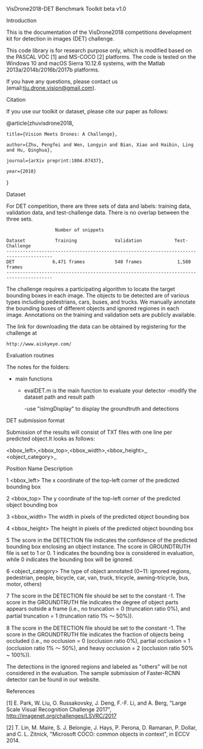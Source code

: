 VisDrone2018-DET Benchmark Toolkit beta v1.0


Introduction


This is the documentation of the VisDrone2018 competitions development kit for detection in images (DET) challenge.

This code library is for research purpose only, which is modified based on the PASCAL VOC [1] and MS-COCO [2] platforms. 
The code is tested on the Windows 10 and macOS Sierra 10.12.6 systems, with the Matlab 2013a/2014b/2016b/2017b platforms.

If you have any questions, please contact us (email:tju.drone.vision@gmail.com).


Citation


If you use our toolkit or dataset, please cite our paper as follows:

@article{zhuvisdrone2018,

    title={Vision Meets Drones: A Challenge},

    author={Zhu, Pengfei and Wen, Longyin and Bian, Xiao and Haibin, Ling and Hu, Qinghua},

    journal={arXiv preprint:1804.07437},

    year={2018}

}


Dataset


For DET competition, there are three sets of data and labels: training data, validation data, 
and test-challenge data. There is no overlap between the three sets. 

                      Number of snippets

    Dataset           Training              Validation            Test-Challenge
    ---------------------------------------------------------------------------------------
    DET              6,471 frames           548 frames             1,580 frames
    ---------------------------------------------------------------------------------------
    
The challenge requires a participating algorithm to locate the target bounding boxes in each image. The objects to be detected are of various types including pedestrians, 
cars, buses, and trucks. We manually annotate the bounding boxes of different objects and ignored regiones in each image. Annotations on the training and validation sets 
are publicly available.

The link for downloading the data can be obtained by registering for the challenge at

    http://www.aiskyeye.com/
 

Evaluation routines


The notes for the folders:
* main functions

	* evalDET.m is the main function to evaluate your detector
        -modify the dataset path and result path
	
        -use "isImgDisplay" to display the groundtruth and detections
    

DET submission format


Submission of the results will consist of TXT files with one line per predicted object.It looks as follows:

<bbox_left>,<bbox_top>,<bbox_width>,<bbox_height>,<score>,<object_category>,<truncation>,<occlusion>

Position	  Name	                                      Description

   1	   <bbox_left>	      The x coordinate of the top-left corner of the predicted bounding box
   
   2	   <bbox_top>	      The y coordinate of the top-left corner of the predicted object bounding box
   
   3	  <bbox_width>	      The width in pixels of the predicted object bounding box
   
   4	  <bbox_height>	      The height in pixels of the predicted object bounding box
   
   5	     <score>	      The score in the DETECTION file indicates the confidence of the predicted bounding box enclosing an object instance.
                              The score in GROUNDTRUTH file is set to 1 or 0. 1 indicates the bounding box is considered in evaluation, while 0 indicates the bounding box will be ignored.
	
   6	<object_category>	  The type of object annotated (0~11: ignored regions, pedestrian, people, bicycle, car, van, truck, tricycle, awning-tricycle, bus, motor, others)
   
   7	   <truncation>	      The score in the DETECTION file should be set to the constant -1.
                              The score in the GROUNDTRUTH file indicates the degree of object parts appears outside a frame (i.e., no truncation = 0 (truncation ratio 0%), and partial truncation = 1 (truncation ratio 1% ～ 50%)).
	
   8	   <occlusion>	      The score in the DETECTION file should be set to the constant -1.
                              The score in the GROUNDTRUTH file indicates the fraction of objects being occluded (i.e., no occlusion = 0 (occlusion ratio 0%), partial occlusion = 1 (occlusion ratio 1% ～ 50%), and heavy occlusion = 2 (occlusion ratio 50% ~ 100%)).


The detections in the ignored regions and labeled as "others" will be not considered in the evaluation. The sample submission of Faster-RCNN detector can be found in our website.


References

[1] E. Park, W. Liu, O. Russakovsky, J. Deng, F.-F. Li, and A. Berg, "Large Scale Visual Recognition Challenge 2017", http://imagenet.org/challenges/LSVRC/2017

[2] T. Lin, M. Maire, S. J. Belongie, J. Hays, P. Perona, D. Ramanan, P. Dollar, and C. L. Zitnick, "Microsoft COCO: common objects in context", in ECCV 2014.
